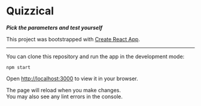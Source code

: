 # Quizzical
**_Pick the parameters and test yourself_**

This project was bootstrapped with [Create React App](https://github.com/facebook/create-react-app).

---
You can clone this repository and run the app in the development mode:

`npm start`

Open [http://localhost:3000](http://localhost:3000) to view it in your browser.

The page will reload when you make changes.\
You may also see any lint errors in the console.
